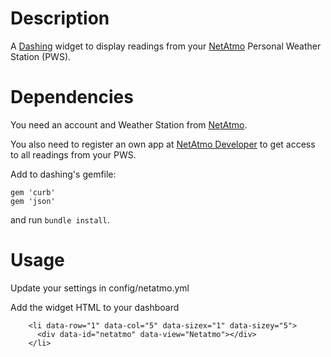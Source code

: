 Description
===========

A [Dashing](https://github.com/Shopify/dashing) widget to display readings from your [NetAtmo](https://www.netatmo.com) Personal Weather Station (PWS).

Dependencies
============

You need an account and Weather Station from [NetAtmo](https://www.netatmo.com).

You also need to register an own app at [NetAtmo Developer](https://dev.netatmo.com) to get access to all readings from your PWS.

Add to dashing's gemfile:
```
gem 'curb'
gem 'json'
```
and run `bundle install`.

Usage
============

Update your settings in config/netatmo.yml

Add the widget HTML to your dashboard
```
    <li data-row="1" data-col="5" data-sizex="1" data-sizey="5">
      <div data-id="netatmo" data-view="Netatmo"></div>
    </li>
```

